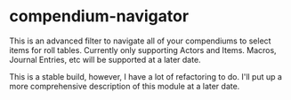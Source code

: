 # compendium-navigator

This is an advanced filter to navigate all of your compendiums to select items for roll tables. 
Currently only supporting Actors and Items. Macros, Journal Entries, etc will be supported at a later date.

This is a stable build, however, I have a lot of refactoring to do.  I'll put up a more comprehensive description of this module at a later date.
